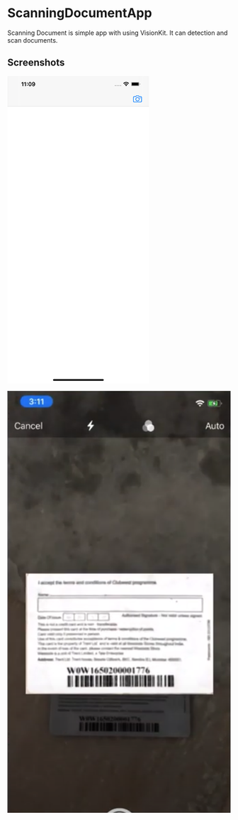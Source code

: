 # ScanningDocumentApp
Scanning Document is simple app with using VisionKit. It can detection and scan documents.

## Screenshots
![Screenshot1](https://github.com/val-po/ScanningDocumentApp/blob/main/ScanningDocumentApp/Screenshots/Screenshot%201.png)

![Screenshot2](https://github.com/val-po/ScanningDocumentApp/blob/main/ScanningDocumentApp/Screenshots/Screenshot%202.png)
